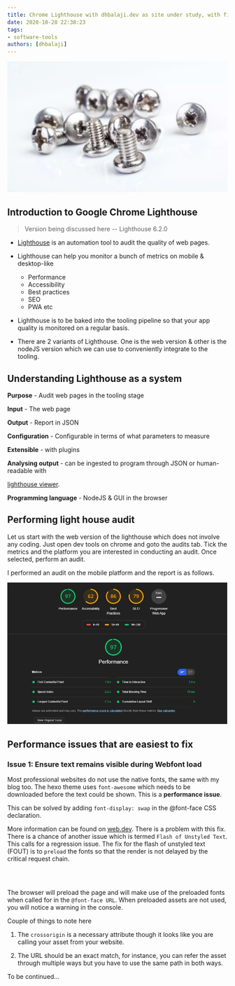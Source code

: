 ```yaml
---
title: Chrome Lighthouse with dhbalaji.dev as site under study, with fixes
date: 2020-10-28 22:38:23
tags:
- software-tools
authors: [dhbalaji]
---
```


![Chrome Lighthouse](./assets/ChromeLighthouse.webp)

## Introduction to Google Chrome Lighthouse

> Version being discussed here -- Lighthouse 6.2.0

* [Lighthouse](https://developers.google.com/web/tools/lighthouse) is an automation tool to audit the quality of web pages.

* Lighthouse can help you monitor a bunch of metrics on mobile & desktop-like
    * Performance
    * Accessibility
    * Best practices
    * SEO
    * PWA etc
    
* Lighthouse is to be baked into the tooling pipeline so that your app quality is monitored on a regular basis.

* There are 2 variants of Lighthouse. One is the web version & other is the nodeJS version which we can use to conveniently integrate to the tooling.

## Understanding Lighthouse as a system

**Purpose** - Audit web pages in the tooling stage

**Input** - The web page

**Output** - Report in JSON

**Configuration** - Configurable in terms of what parameters to measure

**Extensible** - with plugins

**Analysing output** - can be ingested to program through JSON or human-readable with 

[lighthouse viewer](https://googlechrome.github.io/lighthouse/viewer/).

**Programming language** - NodeJS & GUI in the browser

<!-- truncate -->

## Performing light house audit

Let us start with the web version of the lighthouse which does not involve any coding. Just open dev tools on chrome and goto the audits tab. Tick the metrics and the platform you are interested in conducting an audit. Once selected, perform an audit.

I performed an audit on the mobile platform and the report is as follows.

 
 ![Dhbalaji lighthouse report on mobile](./assets/initial_lighthouse_screenshot_dhbalaji.webp)
 
 ## Performance issues that are easiest to fix
 
 ### Issue 1: Ensure text remains visible during Webfont load
 
 Most professional websites do not use the native fonts, the same with my blog too. The hexo theme uses `font-awesome` which needs to be downloaded before the text could be shown. This is a **performance issue**.
 
 This can be solved by adding `font-display: swap` in the @font-face CSS declaration.
 
 More information can be found on [web.dev](https://web.dev/font-display/). There is a problem with this fix. There is a chance of another issue which is termed `Flash of Unstyled Text`. This calls for a regression issue. The fix for the flash of unstyled text (FOUT) is to `preload` the fonts so that the render is not delayed by the critical request chain.
 
 <pre>
    <link rel="preload" href="/css/fonts/fontawesome-webfont.woff" as="font" type="font/woff" crossorigin/>
 </pre>

The browser will preload the page and will make use of the preloaded fonts when called for in the `@font-face URL`. When preloaded assets are not used, you will notice a warning in the console.

Couple of things to note here

1. The `crossorigin` is a necessary attribute though it looks like you are calling your asset from your website.

2. The URL should be an exact match, for instance, you can refer the asset through multiple ways but you have to use the same path in both ways.

To be continued... 
 